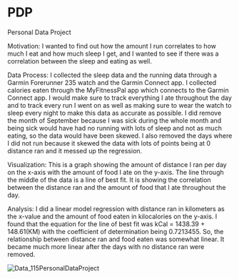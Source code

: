 # PDP
Personal Data Project

Motivation: I wanted to find out how the amount I run correlates to how much I eat and how much sleep I get, and I wanted to see if there was a correlation between the sleep and eating as well.

Data Process:  I collected the sleep data and the running data through a Garmin Forerunner 235 watch and the Garmin Connect app.  I collected calories eaten through the MyFitnessPal app which connects to the Garmin Connect app.  I would make sure to track everything I ate throughout the day and to track every run I went on as well as making sure to wear the watch to sleep every night to make this data as accurate as possible. I did remove the month of September because I was sick during the whole month and being sick would have had no running with lots of sleep and not as much eating, so the data would have been skewed.  I also removed the days where I did not run because it skewed the data with lots of points being at 0 distance ran and it messed up the regression.


Visualization: This is a graph showing the amount of distance I ran per day on the x-axis with the amount of food I ate on the y-axis.  The line through the middle of the data is a line of best fit.  It is showing the correlation between the distance ran and the amount of food that I ate throughout the day. 




Analysis: I did a linear model regression with distance ran in kilometers as the x-value and the amount of food eaten in kilocalories on the y-axis.  I found that the equation for the line of best fit was kCal = 1438.39 + 148.61(KM) with the coefficient of determination being 0.7213455.  So, the relationship between distance ran and food eaten was somewhat linear.  It became much more linear after the days with no distance ran were removed.

![Data_115PersonalDataProject](https://user-images.githubusercontent.com/91585746/145490068-183eec51-6173-4405-8445-a72abda06fa0.jpeg)
